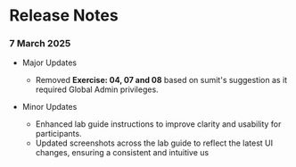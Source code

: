 # Release Notes

### 7 March 2025

- Major Updates

    - Removed **Exercise: 04, 07 and 08** based on sumit's suggestion as it required Global Admin privileges.

- Minor Updates

    - Enhanced lab guide instructions to improve clarity and usability for participants.  
    - Updated screenshots across the lab guide to reflect the latest UI changes, ensuring a consistent and intuitive us
